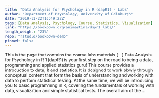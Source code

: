 ```yaml
---
title: "Data Analysis for Psychology in R (dapR1) - Labs"
author: "Department of Psychology, University of Edinburgh"
date: "2019-11-22T16:49:22Z"
tags: [Data Analysis, Psychology, Course, Statistics, Visualization]
link: "https://bookdown.org/animestina/dapr1_labs/"
length_weight: "23%"
repo: "rstudio/bookdown-demo"
pinned: false
---
```


This is the page that contains the course labs materials [...] Data Analysis for Psychology in R 1 (dapR1) is your first step on the road to being a data, programming and applied statistics guru! This course provides a introduction to data, R and statistics. It is designed to work slowly through conceptual content that form the basis of understanding and working with data to perform statistical testing. At the same time, we will be introducing you to basic programming in R, covering the fundamentals of working with data, visualization and simple statistical tests. The overall aim of the ...
